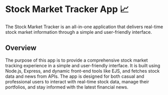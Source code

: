 # Stock Market Tracker App 📈

The Stock Market Tracker is an all-in-one application that delivers real-time stock market information through a simple and user-friendly interface.

## Overview

The purpose of this app is to provide a comprehensive stock market tracking experience in a simple and user-friendly interface. It is built using Node.js, Express, and dynamic front-end tools like EJS, and fetches stock data and news from APIs. The app is designed for both casual and professional users to interact with real-time stock data, manage their portfolios, and stay informed with the latest financial news.
